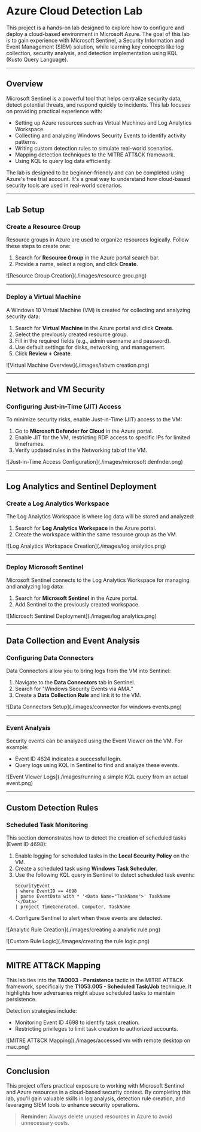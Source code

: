 # Azure Cloud Detection Lab

This project is a hands-on lab designed to explore how to configure and deploy a cloud-based environment in Microsoft Azure. The goal of this lab is to gain experience with Microsoft Sentinel, a Security Information and Event Management (SIEM) solution, while learning key concepts like log collection, security analysis, and detection implementation using KQL (Kusto Query Language).

---

## Overview

Microsoft Sentinel is a powerful tool that helps centralize security data, detect potential threats, and respond quickly to incidents. This lab focuses on providing practical experience with:

- Setting up Azure resources such as Virtual Machines and Log Analytics Workspace.
- Collecting and analyzing Windows Security Events to identify activity patterns.
- Writing custom detection rules to simulate real-world scenarios.
- Mapping detection techniques to the MITRE ATT&CK framework.
- Using KQL to query log data efficiently.

The lab is designed to be beginner-friendly and can be completed using Azure's free trial account. It's a great way to understand how cloud-based security tools are used in real-world scenarios.

---

## Lab Setup

### Create a Resource Group

Resource groups in Azure are used to organize resources logically. Follow these steps to create one:

1. Search for **Resource Group** in the Azure portal search bar.
2. Provide a name, select a region, and click **Create**.

![Resource Group Creation](./images/resource grou.png)

---

### Deploy a Virtual Machine

A Windows 10 Virtual Machine (VM) is created for collecting and analyzing security data:

1. Search for **Virtual Machine** in the Azure portal and click **Create**.
2. Select the previously created resource group.
3. Fill in the required fields (e.g., admin username and password).
4. Use default settings for disks, networking, and management.
5. Click **Review + Create**.

![Virtual Machine Overview](./images/labvm creation.png)

---

## Network and VM Security

### Configuring Just-in-Time (JIT) Access

To minimize security risks, enable Just-in-Time (JIT) access to the VM:

1. Go to **Microsoft Defender for Cloud** in the Azure portal.
2. Enable JIT for the VM, restricting RDP access to specific IPs for limited timeframes.
3. Verify updated rules in the Networking tab of the VM.

![Just-in-Time Access Configuration](./images/microsoft denfnder.png)

---

## Log Analytics and Sentinel Deployment

### Create a Log Analytics Workspace

The Log Analytics Workspace is where log data will be stored and analyzed:

1. Search for **Log Analytics Workspace** in the Azure portal.
2. Create the workspace within the same resource group as the VM.

![Log Analytics Workspace Creation](./images/log analytics.png)

---

### Deploy Microsoft Sentinel

Microsoft Sentinel connects to the Log Analytics Workspace for managing and analyzing log data:

1. Search for **Microsoft Sentinel** in the Azure portal.
2. Add Sentinel to the previously created workspace.

![Microsoft Sentinel Deployment](./images/log analytics.png)

---

## Data Collection and Event Analysis

### Configuring Data Connectors

Data Connectors allow you to bring logs from the VM into Sentinel:

1. Navigate to the **Data Connectors** tab in Sentinel.
2. Search for "Windows Security Events via AMA."
3. Create a **Data Collection Rule** and link it to the VM.

![Data Connectors Setup](./images/connector for windows events.png)

---

### Event Analysis

Security events can be analyzed using the Event Viewer on the VM. For example:

- Event ID 4624 indicates a successful login.
- Query logs using KQL in Sentinel to find and analyze these events.

![Event Viewer Logs](./images/running a simple KQL query from an actual event.png)

---

## Custom Detection Rules

### Scheduled Task Monitoring

This section demonstrates how to detect the creation of scheduled tasks (Event ID 4698):

1. Enable logging for scheduled tasks in the **Local Security Policy** on the VM.
2. Create a scheduled task using **Windows Task Scheduler**.
3. Use the following KQL query in Sentinel to detect scheduled task events:
   ```kql
   SecurityEvent                             
   | where EventID == 4698
   | parse EventData with * '<Data Name="TaskName">' TaskName '</Data>'
   | project TimeGenerated, Computer, TaskName
   ```
4. Configure Sentinel to alert when these events are detected.

![Analytic Rule Creation](./images/creating a analytic rule.png)

![Custom Rule Logic](./images/creating the rule logic.png)

---

## MITRE ATT&CK Mapping

This lab ties into the **TA0003 - Persistence** tactic in the MITRE ATT&CK framework, specifically the **T1053.005 - Scheduled Task/Job** technique. It highlights how adversaries might abuse scheduled tasks to maintain persistence.

Detection strategies include:

- Monitoring Event ID 4698 to identify task creation.
- Restricting privileges to limit task creation to authorized accounts.

![MITRE ATT&CK Mapping](./images/accessed vm with remote desktop on mac.png)

---

## Conclusion

This project offers practical exposure to working with Microsoft Sentinel and Azure resources in a cloud-based security context. By completing this lab, you'll gain valuable skills in log analysis, detection rule creation, and leveraging SIEM tools to enhance security operations.

> **Reminder:** Always delete unused resources in Azure to avoid unnecessary costs.
